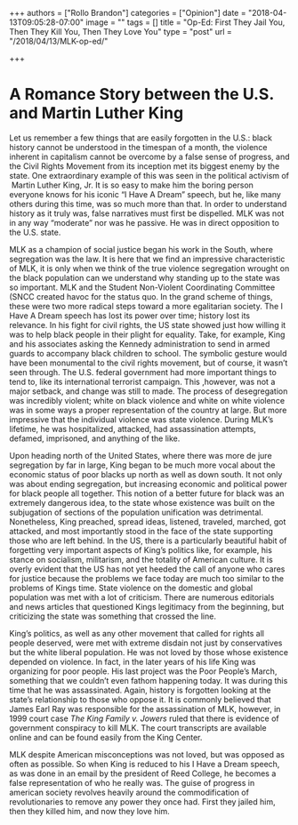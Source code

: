 +++
authors = ["Rollo Brandon"]
categories = ["Opinion"]
date = "2018-04-13T09:05:28-07:00"
image = ""
tags = []
title = "Op-Ed: First They Jail You, Then They Kill You, Then They Love You"
type = "post"
url = "/2018/04/13/MLK-op-ed/"

+++
# A Romance Story between the U.S. and Martin Luther King

Let us remember a few things that are easily forgotten in the U.S.: black history cannot be understood in the timespan of a month, the violence inherent in capitalism cannot be overcome by a false sense of progress, and the Civil Rights Movement from its inception met its biggest enemy by the state. One extraordinary example of this was seen in the political activism of  Martin Luther King, Jr. It is so easy to make him the boring person everyone knows for his iconic “I Have A Dream” speech, but he, like many others during this time, was so much more than that. In order to understand history as it truly was, false narratives must first be dispelled. MLK was not in any way “moderate” nor was he passive. He was in direct opposition to the U.S. state. 

MLK as a champion of social justice began his work in the South, where segregation was the law. It is here that we find an impressive characteristic of MLK, it is only when we think of the true violence segregation wrought on the black population can we understand why standing up to the state was so important. MLK and the Student Non-Violent Coordinating Committee (SNCC created havoc for the status quo. In the grand scheme of things, these were two more radical steps toward a more egalitarian society. The I Have A Dream speech has lost its power over time; history lost its relevance. In his fight for civil rights, the US state showed just how willing it was to help black people in their plight for equality. Take, for example, King and his associates asking the Kennedy administration to send in armed guards to accompany black children to school. The symbolic gesture would have been monumental to the civil rights movement, but of course, it wasn’t seen through. The U.S. federal government had more important things to tend to, like its international terrorist campaign. This ,however, was not a major setback, and change was still to made. The process of desegregation was incredibly violent; white on black violence and white on white violence was in some ways a proper representation of the country at large. But more impressive that the individual violence was state violence. During MLK’s lifetime, he was hospitalized, attacked, had assassination attempts, defamed, imprisoned, and anything of the like. 

Upon heading north of the United States, where there was more de jure segregation by far in large, King began to be much more vocal about the economic status of poor blacks up north as well as down south. It not only was about ending segregation, but increasing economic and political power for black people all together. This notion of a better future for black was an extremely dangerous idea, to the state whose existence was built on the subjugation of sections of the population unification was detrimental. Nonetheless, King preached, spread ideas, listened, traveled, marched, got attacked, and most importantly stood in the face of the state supporting those who are left behind. In the US, there is a particularly beautiful habit of forgetting very important aspects of King’s politics like, for example, his stance on socialism, militarism, and the totality of American culture. It is overly evident that the US has not yet heeded the call of anyone who cares for justice because the problems we face today are much too similar to the problems of Kings time. State violence on the domestic and global population was met with a lot of criticism. There are numerous editorials and news articles that questioned Kings legitimacy from the beginning, but criticizing the state was something that crossed the line. 

King’s politics, as well as any other movement that called for rights all people deserved, were met with extreme disdain not just by conservatives but the white liberal population. He was not loved by those whose existence depended on violence. In fact, in the later years of his life King was organizing for poor people. His last project was the Poor People’s March, something that we couldn’t even fathom happening today. It was during this time that he was assassinated. Again, history is forgotten looking at the state’s relationship to those who oppose it. It is commonly believed that James Earl Ray was responsible for the assassination of MLK, however, in 1999 court case _The King Family v. Jowers_ ruled that there is evidence of government conspiracy to kill MLK. The court transcripts are available online and can be found easily from the King Center. 

MLK despite American misconceptions was not loved, but was opposed as often as possible. So when King is reduced to his I Have a Dream speech, as was done in an email by the president of Reed College, he becomes a false representation of who he really was. The guise of progress in american society revolves heavily around the commodification of revolutionaries to remove any power they once had. First they jailed him, then they killed him, and now they love him.  